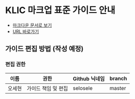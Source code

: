 # KLIC 마크업 표준 가이드 안내

- [마크다운 문서로 보기](https://github.com/selosele/KLIC-markup-guide/blob/master/index.md)
- [URL 바로가기](https://selosele.github.io/KLIC-markup-guide/index.html)

## 가이드 편집 방법 (작성 예정)

### 편집 권한

이름|권한|Github 닉네임|branch
--- | --- | --- | ---
오세현|가이드 책임 및 편집|selosele|master